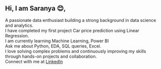 ## Hi, I am Saranya 😊,

A passionate data enthusiast building a strong background in data science and analytics.
<br> I have completed my first project Car price prediction using Linear Regression.
<br> I am currently learning Machine Learning, Power BI
<br> Ask me about Python,  EDA, SQL queries, Excel.
<br> I love solving complex problems and continuously improving my skills through hands-on projects and collaboration.
<br> Connect with me at [LinkedIn](https://www.linkedin.com/in/saranya-ponnarasu/)




<!--
**saranya-ponnarasu/saranya-ponnarasu** is a ✨ _special_ ✨ repository because its `README.md` (this file) appears on your GitHub profile.

Here are some ideas to get you started:

- 🔭 I’m currently working on ...
- 🌱 I’m currently learning ...
- 👯 I’m looking to collaborate on ...
- 🤔 I’m looking for help with ...
- 💬 Ask me about ...
- 📫 How to reach me: ...
- 😄 Pronouns: ...
- ⚡ Fun fact: ...
-->

